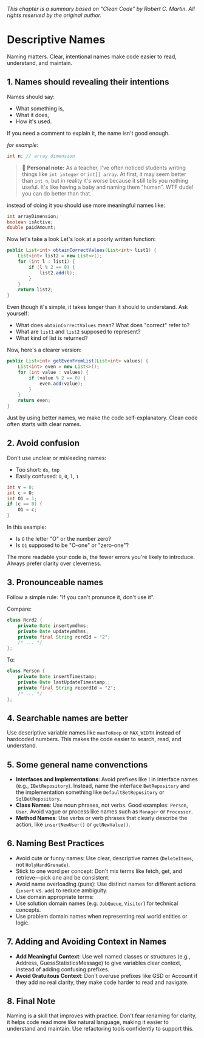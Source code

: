 *This chapter is a summary based on “Clean Code” by Robert C. Martin. All rights reserved by the original author.*

# Descriptive Names
Naming matters. Clear, intentional names make code easier to read, understand, and maintain.

## 1. Names should revealing their intentions
Names should say:
* What something is,
* What it does,
* How it's used.

If you need a comment to explain it, the name isn't good enough.

*for example*:
```java
int n; // array dimension
```

> 🚩 **Personal note:** As a teacher, I've often noticed students writing things like `int integer` or `int[] array`. At first, it may seem better than `int n`, but in reality it's worse because it still tells you nothing useful. It's like having a baby and naming them "human". WTF dude! you can do better than that.

instead of doing it you should use more meaningful names like:
```java
int arrayDimension;
boolean isActive;
double paidAmount;
```

Now let's take a look Let's look at a poorly written function:
```java
public List<int> obtainCorrectValues(List<int> list1) {
    List<int> list2 = new List<>();
    for (int l : list1) {
        if (l % 2 == 0) {
            list2.add(l);
        }
    }
    return list2;
}
```
Even though it's simple, it takes longer than it should to understand. Ask yourself:
* What does `obtainCorrectValues` mean? What does "correct" refer to?
* What are `list1` and `list2` supposed to represent?
* What kind of list is returned?

Now, here's a clearer version:
```java
public List<int> getEvenFromList(List<int> values) {
    List<int> even = new List<>();
    for (int value : values) {
        if (value % 2 == 0) {
            even.add(value);
        }
    }
    return even;
}
```
Just by using better names, we make the code self-explanatory. Clean code often starts with clear names.

## 2. Avoid confusion
Don't use unclear or misleading names:
* Too short: `ds`, `tmp`
* Easily confused: `O`, `0`, `l`, `1`
```java
int v = 0;
int c = O;
int O1 = 1;
if (c == 0) {
    O1 = c;
}
```
In this example:
* Is `O` the letter "O" or the number zero?
* Is `O1` supposed to be "O-one" or "zero-one"?

The more readable your code is, the fewer errors you're likely to introduce. Always prefer clarity over cleverness.

## 3. Pronounceable names
Follow a simple rule: "If you can't pronunce it, don't use it".

Compare:
```java
class Rcrd2 {
	private Date insertymdhms;
	private Date updateymdhms;
	private final String rcrdId = "2";
	/* ... */
};
```

To:
```java
class Person {
	private Date insertTimestamp;
	private Date lastUpdateTimestamp;;
	private final String recordId = "2";
	/* ... */
};
```

## 4. Searchable names are better
Use descriptive variable names like `maxToKeep` or `MAX_WIDTH` instead of hardcoded numbers. This makes the code easier to search, read, and understand.

## 5. Some general name convenctions
* **Interfaces and Implementations**: Avoid prefixes like I in interface names (e.g., `IBetRepository`). Instead, name the interface `BetRepository` and the implementation something like `DefaultBetRepository` or `SqlBetRepository`.
* **Class Names**: Use noun phrases, not verbs. Good examples: `Person`, `User`. Avoid vague or process like names such as `Manager` or `Processor`.
* **Method Names**: Use verbs or verb phrases that clearly describe the action, like `insertNewUser()` or `getNewValue()`.

## 6. Naming Best Practices
* Avoid cute or funny names: Use clear, descriptive names (`DeleteItems`, not `HolyHandGrenade`).
* Stick to one word per concept: Don't mix terms like fetch, get, and retrieve—pick one and be consistent.
* Avoid name overloading (puns): Use distinct names for different actions (`insert` vs. `add`) to reduce ambiguity.
* Use domain appropriate terms:
* Use solution domain names (e.g. `JobQueue`, `Visitor`) for technical concepts.
* Use problem domain names when representing real world entities or logic.


## 7. Adding and Avoiding Context in Names
* **Add Meaningful Context**: Use well named classes or structures (e.g., Address, GuessStatisticsMessage) to give variables clear context, instead of adding confusing prefixes.
* **Avoid Gratuitous Context**: Don't overuse prefixes like GSD or Account if they add no real clarity, they make code harder to read and navigate.

## 8. Final Note
Naming is a skill that improves with practice. Don't fear renaming for clarity, it helps code read more like natural language, making it easier to understand and maintain. Use refactoring tools confidently to support this.
